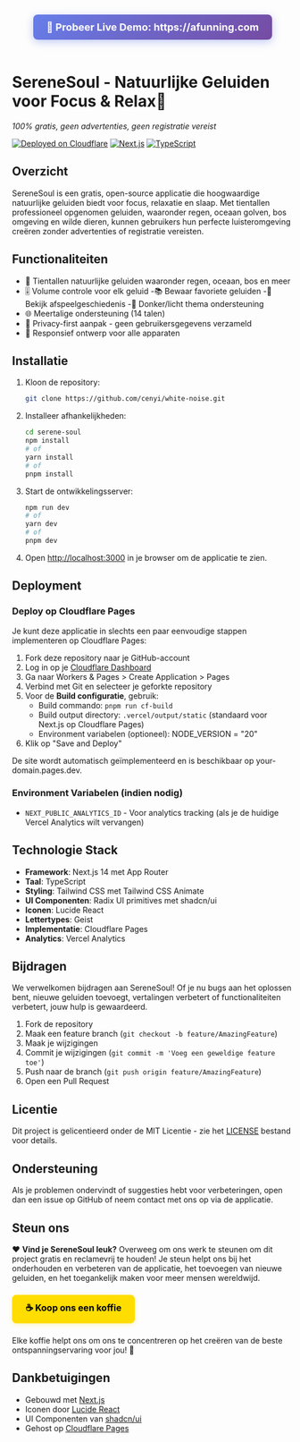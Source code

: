 <div align="center">
  <a href="https://afunning.com" style="display: inline-block; padding: 12px 24px; background: linear-gradient(135deg, #667eea 0%, #764ba2 100%); color: white; text-decoration: none; border-radius: 8px; font-size: 18px; font-weight: bold; margin-bottom: 20px; box-shadow: 0 4px 15px rgba(102, 126, 234, 0.4);">
    🚀 Probeer Live Demo: https://afunning.com
  </a>
</div>

# SereneSoul - Natuurlijke Geluiden voor Focus & Relax🌿

*100% gratis, geen advertenties, geen registratie vereist*

[![Deployed on Cloudflare](https://img.shields.io/badge/Deployed%20on-Vercel-black?style=for-the-badge&logo=vercel)](https://afunning.com)
[![Next.js](https://img.shields.io/badge/Next.js-14-black?style=for-the-badge&logo=next.js)](https://nextjs.org/)
[![TypeScript](https://img.shields.io/badge/TypeScript-5-black?style=for-the-badge&logo=typescript)](https://www.typescriptlang.org/)

## Overzicht

SereneSoul is een gratis, open-source applicatie die hoogwaardige natuurlijke geluiden biedt voor focus, relaxatie en slaap. Met tientallen professioneel opgenomen geluiden, waaronder regen, oceaan golven, bos omgeving en wilde dieren, kunnen gebruikers hun perfecte luisteromgeving creëren zonder advertenties of registratie vereisten.

## Functionaliteiten
- 🎵 Tientallen natuurlijke geluiden waaronder regen, oceaan, bos en meer
- 🎚️ Volume controle voor elk geluid
-📚 Bewaar favoriete geluiden
-📜 Bekijk afspeelgeschiedenis
-🎨 Donker/licht thema ondersteuning
- 🌐 Meertalige ondersteuning (14 talen)
- 🔐 Privacy-first aanpak - geen gebruikersgegevens verzameld
- 📱 Responsief ontwerp voor alle apparaten

## Installatie

1. Kloon de repository:
   ```bash
   git clone https://github.com/cenyi/white-noise.git
   ```

2. Installeer afhankelijkheden:
   ```bash
   cd serene-soul
   npm install
   # of
   yarn install
   # of
   pnpm install
   ```

3. Start de ontwikkelingsserver:
   ```bash
   npm run dev
   # of
   yarn dev
   # of
   pnpm dev
   ```

4. Open [http://localhost:3000](http://localhost:3000) in je browser om de applicatie te zien.

## Deployment

### Deploy op Cloudflare Pages

Je kunt deze applicatie in slechts een paar eenvoudige stappen implementeren op Cloudflare Pages:

1. Fork deze repository naar je GitHub-account
2. Log in op je [Cloudflare Dashboard](https://dash.cloudflare.com/)
3. Ga naar Workers & Pages > Create Application > Pages
4. Verbind met Git en selecteer je geforkte repository
5. Voor de **Build configuratie**, gebruik:
   - Build commando: `pnpm run cf-build`
   - Build output directory: `.vercel/output/static` (standaard voor Next.js op Cloudflare Pages)
   - Environment variabelen (optioneel): NODE_VERSION = "20"
6. Klik op "Save and Deploy"

De site wordt automatisch geïmplementeerd en is beschikbaar op your-domain.pages.dev.

### Environment Variabelen (indien nodig)
- `NEXT_PUBLIC_ANALYTICS_ID` - Voor analytics tracking (als je de huidige Vercel Analytics wilt vervangen)

## Technologie Stack
- **Framework**: Next.js 14 met App Router
- **Taal**: TypeScript
- **Styling**: Tailwind CSS met Tailwind CSS Animate
- **UI Componenten**: Radix UI primitives met shadcn/ui
- **Iconen**: Lucide React
- **Lettertypes**: Geist
- **Implementatie**: Cloudflare Pages
- **Analytics**: Vercel Analytics

## Bijdragen

We verwelkomen bijdragen aan SereneSoul! Of je nu bugs aan het oplossen bent, nieuwe geluiden toevoegt, vertalingen verbetert of functionaliteiten verbetert, jouw hulp is gewaardeerd.

1. Fork de repository
2. Maak een feature branch (`git checkout -b feature/AmazingFeature`)
3. Maak je wijzigingen
4. Commit je wijzigingen (`git commit -m 'Voeg een geweldige feature toe'`)
5. Push naar de branch (`git push origin feature/AmazingFeature`)
6. Open een Pull Request

## Licentie

Dit project is gelicentieerd onder de MIT Licentie - zie het [LICENSE](../LICENSE) bestand voor details.

## Ondersteuning

Als je problemen ondervindt of suggesties hebt voor verbeteringen, open dan een issue op GitHub of neem contact met ons op via de applicatie.

## Steun ons

❤️ **Vind je SereneSoul leuk?** Overweeg om ons werk te steunen om dit project gratis en reclamevrij te houden! Je steun helpt ons bij het onderhouden en verbeteren van de applicatie, het toevoegen van nieuwe geluiden, en het toegankelijk maken voor meer mensen wereldwijd.

<a href="https://www.buymeacoffee.com/moca" style="display: inline-block; padding: 12px 24px; background: #FFDD00; color: #000000; text-decoration: none; border-radius: 8px; font-size: 16px; font-weight: bold; margin: 8px 0; box-shadow: 0 2px 8px rgba(255, 221, 0, 0.3);">
    ☕ Koop ons een koffie
</a>

Elke koffie helpt ons om ons te concentreren op het creëren van de beste ontspanningservaring voor jou! 🌿

## Dankbetuigingen

- Gebouwd met [Next.js](https://nextjs.org/)
- Iconen door [Lucide React](https://lucide.dev/)
- UI Componenten van [shadcn/ui](https://ui.shadcn.com/)
- Gehost op [Cloudflare Pages](https://pages.cloudflare.com/)
